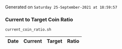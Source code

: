 Generated on `Saturday 25-September-2021 at 18:59:57`

### Current to Target Coin Ratio
`current_coin_ratio.sh`

Date|Current|Target|Ratio
---|---|---|---
